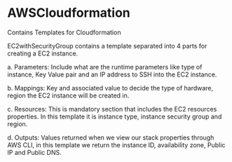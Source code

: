 # AWSCloudformation
Contains Templates for Cloudformation

EC2withSecurityGroup contains a template separated into 4 parts for creating a EC2 instance.

a. Parameters: Include what are the runtime parameters like type of instance, Key Value pair and an IP address to SSH into the EC2 instance.

b. Mappings: Key and associated value to decide the type of hardware, region the EC2 instance will be created in.

c. Resources: This is mandatory section that includes the EC2 resources properties. In this template it is instance type, instance security group and region.

d. Outputs: Values returned when we view our stack properties through AWS CLI, in this template we return the instance ID, availability zone, Public IP and Public DNS.
